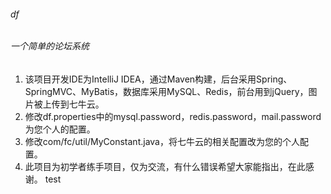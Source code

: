 ###### df
###### 一个简单的论坛系统
1. 该项目开发IDE为IntelliJ IDEA，通过Maven构建，后台采用Spring、SpringMVC、MyBatis，数据库采用MySQL、Redis，前台用到jQuery，图片被上传到七牛云。
2. 修改df.properties中的mysql.password，redis.password，mail.password为您个人的配置。
3. 修改com/fc/util/MyConstant.java，将七牛云的相关配置改为您的个人配置。
4. 此项目为初学者练手项目，仅为交流，有什么错误希望大家能指出，在此感谢。
test
